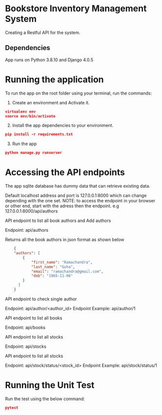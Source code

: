 # Bookstore Inventory Management System
Creating a Restful API for the system.


Dependencies
------------

App runs on Python 3.8.10 and Django 4.0.5

# Running the application
To run the app on the root folder using your terminal, run the commands:

1. Create an environment and Activate it.

```json
virtualenv env
source env/bin/activate
```
2. Install the app dependencies to your environment.

```json
pip install -r requirements.txt
```
3. Run the app

```json
python manage.py runserver
```


# Accessing the API endpoints
The app sqlite database has dummy data that can retrieve existing data.

Default localhost address and port is 127.0.0.1:8000 which can change depending with the one set.
NOTE: to access the endpoint in your browser or other end, start with the adress then the endpoint.
e.g 127.0.0.1:8000/api/authors

API endpoint to list all book authors and Add authors

Endpoint: api/authors

Returns all the book authors in json format as shown below
```json
    {
    "authors": [
        {
            "first_name": "Ramachandra",
            "last_name": "Guha",
            "email": "ramachandra@gmail.com",
            "dob": "1965-11-06"
        }
      ]
    }
```

API endpoint to check single author

Endpoint: api/author/<author_id>
Endpoint Example: api/author/1


API endpoint to list all books

Endpoint: api/books


API endpoint to list all stocks

Endpoint: api/stocks


API endpoint to list all stocks

Endpoint: api/stock/status/<stock_id>
Endpoint Example: api/stock/status/1

# Running the Unit Test
Run the test using the below command:
```json
pytest
```